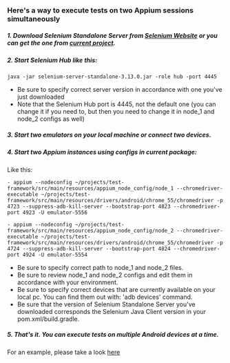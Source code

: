 ### Here's a way to execute tests on two Appium sessions simultaneously
##### 1. Download Selenium Standalone Server from [Selenium Website](https://www.seleniumhq.org/download/) or you can get the one from [current project](src/main/resources).
##### 2. Start Selenium Hub like this:
```
java -jar selenium-server-standalone-3.13.0.jar -role hub -port 4445
```
- Be sure to specify correct server version in accordance with one you've just downloaded
- Note that the Selenium Hub port is 4445, not the default one (you can change it if you need to, but then you need to change it in node_1 and node_2 configs as well)
##### 3. Start two emulators on your local machine or connect two devices.
##### 4. Start two Appium instances using configs in current package:
Like this:
```
- appium --nodeconfig ~/projects/test-framework/src/main/resources/appium_node_config/node_1 --chromedriver-executable ~/projects/test-framework/src/main/resources/drivers/android/chrome_55/chromedriver -p 4723 --suppress-adb-kill-server --bootstrap-port 4823 --chromedriver-port 4923 -U emulator-5556
```
```
- appium --nodeconfig ~/projects/test-framework/src/main/resources/appium_node_config/node_2 --chromedriver-executable ~/projects/test-framework/src/main/resources/drivers/android/chrome_55/chromedriver -p 4724 --suppress-adb-kill-server --bootstrap-port 4824 --chromedriver-port 4924 -U emulator-5554
```
- Be sure to specify correct path to node_1 and node_2 files.
- Be sure to review node_1 and node_2 configs and edit them in accordance with your environment.
- Be sure to specify correct devices that are currently available on your local pc. You can find them out with: 'adb devices' command.
- Be sure that the version of Selenium Standalone Server you've downloaded corresponds the Selenium Java Client version in your pom.xml/build.gradle.
##### 5. That's it. You can execute tests on multiple Android devices at a time.
For an example, please take a look [here](src/test/resources/android_multithread.xml)